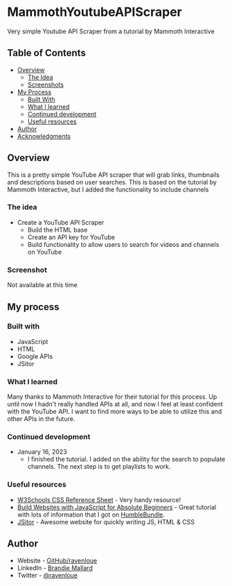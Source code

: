 # MammothYoutubeAPIScraper
Very simple Youtube API Scraper from a tutorial by Mammoth Interactive

## Table of Contents

- [Overview](#overview)
  - [The Idea](#the-idea)
  - [Screenshots](#screenshots)
- [My Process](#my-process)
  - [Built With](#built-with)
  - [What I learned](#what-i-learned)
  - [Continued development](#continued-development)
  - [Useful resources](#useful-resources)
- [Author](#author)
- [Acknowledgments](#acknowledgments)

## Overview

This is a pretty simple YouTube API scraper that will grab links, thumbnails and descriptions based on user searches. This is based on the tutorial by Mammoth Interactive, but I added the functionality to include channels

### The idea

- Create a YouTube API Scraper
  - Build the HTML base
  - Create an API key for YouTube
  - Build functionality to allow users to search for videos and channels on YouTube

### Screenshot

Not available at this time

## My process

### Built with

- JavaScript
- HTML
- Google APIs
- JSitor

### What I learned

Many thanks to Mammoth Interactive for their tutorial for this process. Up until now I hadn't really handled APIs at all, and now I feel at least confident with the YouTube API. I want to find more ways to be able to utilize this and other APIs in the future. 

### Continued development

- January 16, 2023
  - I finished the tutorial. I added on the ability for the search to populate channels. The next step is to get playlists to work. 

### Useful resources

- [W3Schools CSS Reference Sheet](https://www.w3schools.com/cssref/) - Very handy resource!
- [Build Websites with JavaScript for Absolute Beginners](https://training.mammothinteractive.com/courses/1955452) - Great tutorial with lots of information that I got on [HumbleBundle](https://www.humblebundle.com/).
- [JSitor](https://jsitor.com/) - Awesome website for quickly writing JS, HTML & CSS


## Author

- Website - [GitHub/ravenloue](https://github.com/ravenloue)
- LinkedIn - [Brandie Mallard](https://www.linkedin.com/in/brandie-mallard-0554aa219/)
- Twitter - [@ravenloue](https://www.twitter.com/ravenloue)
